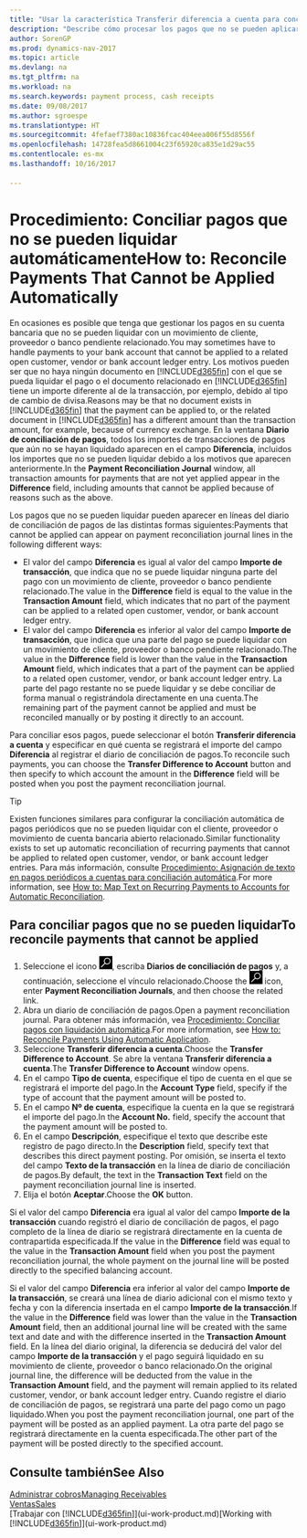 ```yaml
---
title: "Usar la característica Transferir diferencia a cuenta para conciliar pagos"
description: "Describe cómo procesar los pagos que no se pueden aplicar a un documento, por ejemplo, cuando un tipo de cambio provoca que los importes sean distintos."
author: SorenGP
ms.prod: dynamics-nav-2017
ms.topic: article
ms.devlang: na
ms.tgt_pltfrm: na
ms.workload: na
ms.search.keywords: payment process, cash receipts
ms.date: 09/08/2017
ms.author: sgroespe
ms.translationtype: HT
ms.sourcegitcommit: 4fefaef7380ac10836fcac404eea006f55d8556f
ms.openlocfilehash: 14728fea5d8661004c23f65920ca835e1d29ac55
ms.contentlocale: es-mx
ms.lasthandoff: 10/16/2017

---
```

# <a name="how-to-reconcile-payments-that-cannot-be-applied-automatically"></a><span data-ttu-id="c7b04-103">Procedimiento: Conciliar pagos que no se pueden liquidar automáticamente</span><span class="sxs-lookup"><span data-stu-id="c7b04-103">How to: Reconcile Payments That Cannot be Applied Automatically</span></span>
<span data-ttu-id="c7b04-104">En ocasiones es posible que tenga que gestionar los pagos en su cuenta bancaria que no se pueden liquidar con un movimiento de cliente, proveedor o banco pendiente relacionado.</span><span class="sxs-lookup"><span data-stu-id="c7b04-104">You may sometimes have to handle payments to your bank account that cannot be applied to a related open customer, vendor or bank account ledger entry.</span></span> <span data-ttu-id="c7b04-105">Los motivos pueden ser que no haya ningún documento en [!INCLUDE[d365fin](includes/d365fin_md.md)] con el que se pueda liquidar el pago o el documento relacionado en [!INCLUDE[d365fin](includes/d365fin_md.md)] tiene un importe diferente al de la transacción, por ejemplo, debido al tipo de cambio de divisa.</span><span class="sxs-lookup"><span data-stu-id="c7b04-105">Reasons may be that no document exists in [!INCLUDE[d365fin](includes/d365fin_md.md)] that the payment can be applied to, or the related document in [!INCLUDE[d365fin](includes/d365fin_md.md)] has a different amount than the transaction amount, for example, because of currency exchange.</span></span> <span data-ttu-id="c7b04-106">En la ventana **Diario de conciliación de pagos**, todos los importes de transacciones de pagos que aún no se hayan liquidado aparecen en el campo **Diferencia**, incluidos los importes que no se pueden liquidar debido a los motivos que aparecen anteriormente.</span><span class="sxs-lookup"><span data-stu-id="c7b04-106">In the **Payment Reconciliation Journal** window, all transaction amounts for payments that are not yet applied appear in the **Difference** field, including amounts that cannot be applied because of reasons such as the above.</span></span>

<span data-ttu-id="c7b04-107">Los pagos que no se pueden liquidar pueden aparecer en líneas del diario de conciliación de pagos de las distintas formas siguientes:</span><span class="sxs-lookup"><span data-stu-id="c7b04-107">Payments that cannot be applied can appear on payment reconciliation journal lines in the following different ways:</span></span>

* <span data-ttu-id="c7b04-108">El valor del campo **Diferencia** es igual al valor del campo **Importe de transacción**, que indica que no se puede liquidar ninguna parte del pago con un movimiento de cliente, proveedor o banco pendiente relacionado.</span><span class="sxs-lookup"><span data-stu-id="c7b04-108">The value in the **Difference** field is equal to the value in the **Transaction Amount** field, which indicates that no part of the payment can be applied to a related open customer, vendor, or bank account ledger entry.</span></span>
* <span data-ttu-id="c7b04-109">El valor del campo **Diferencia** es inferior al valor del campo **Importe de transacción**, que indica que una parte del pago se puede liquidar con un movimiento de cliente, proveedor o banco pendiente relacionado.</span><span class="sxs-lookup"><span data-stu-id="c7b04-109">The value in the **Difference** field is lower than the value in the **Transaction Amount** field, which indicates that a part of the payment can be applied to a related open customer, vendor, or bank account ledger entry.</span></span> <span data-ttu-id="c7b04-110">La parte del pago restante no se puede liquidar y se debe conciliar de forma manual o registrándola directamente en una cuenta.</span><span class="sxs-lookup"><span data-stu-id="c7b04-110">The remaining part of the payment cannot be applied and must be reconciled manually or by posting it directly to an account.</span></span>

<span data-ttu-id="c7b04-111">Para conciliar esos pagos, puede seleccionar el botón **Transferir diferencia a cuenta** y especificar en qué cuenta se registrará el importe del campo **Diferencia** al registrar el diario de conciliación de pagos.</span><span class="sxs-lookup"><span data-stu-id="c7b04-111">To reconcile such payments, you can choose the **Transfer Difference to Account** button and then specify to which account the amount in the **Difference** field will be posted when you post the payment reconciliation journal.</span></span>

> [!TIP]  
>   <span data-ttu-id="c7b04-112">Existen funciones similares para configurar la conciliación automática de pagos periódicos que no se pueden liquidar con el cliente, proveedor o movimiento de cuenta bancaria abierto relacionado.</span><span class="sxs-lookup"><span data-stu-id="c7b04-112">Similar functionality exists to set up automatic reconciliation of recurring payments that cannot be applied to related open customer, vendor, or bank account ledger entries.</span></span> <span data-ttu-id="c7b04-113">Para más información, consulte [Procedimiento: Asignación de texto en pagos periódicos a cuentas para conciliación automática](receivables-how-map-text-recurring-payments-accounts-auto-reconcilliation.md).</span><span class="sxs-lookup"><span data-stu-id="c7b04-113">For more information, see [How to: Map Text on Recurring Payments to Accounts for Automatic Reconciliation](receivables-how-map-text-recurring-payments-accounts-auto-reconcilliation.md).</span></span>

## <a name="to-reconcile-payments-that-cannot-be-applied"></a><span data-ttu-id="c7b04-114">Para conciliar pagos que no se pueden liquidar</span><span class="sxs-lookup"><span data-stu-id="c7b04-114">To reconcile payments that cannot be applied</span></span>
1. <span data-ttu-id="c7b04-115">Seleccione el icono ![Buscar página o informe](media/ui-search/search_small.png "icono Buscar página o informe"), escriba **Diarios de conciliación de pagos** y, a continuación, seleccione el vínculo relacionado.</span><span class="sxs-lookup"><span data-stu-id="c7b04-115">Choose the ![Search for Page or Report](media/ui-search/search_small.png "Search for Page or Report icon") icon, enter **Payment Reconciliation Journals**, and then choose the related link.</span></span>
2. <span data-ttu-id="c7b04-116">Abra un diario de conciliación de pagos.</span><span class="sxs-lookup"><span data-stu-id="c7b04-116">Open a payment reconciliation journal.</span></span> <span data-ttu-id="c7b04-117">Para obtener más información, vea [Procedimiento: Conciliar pagos con liquidación automática](receivables-how-reconcile-payments-auto-application.md).</span><span class="sxs-lookup"><span data-stu-id="c7b04-117">For more information, see [How to: Reconcile Payments Using Automatic Application](receivables-how-reconcile-payments-auto-application.md).</span></span>
3. <span data-ttu-id="c7b04-118">Seleccione **Transferir diferencia a cuenta**.</span><span class="sxs-lookup"><span data-stu-id="c7b04-118">Choose the **Transfer Difference to Account**.</span></span> <span data-ttu-id="c7b04-119">Se abre la ventana **Transferir diferencia a cuenta**.</span><span class="sxs-lookup"><span data-stu-id="c7b04-119">The **Transfer Difference to Account** window opens.</span></span>
4. <span data-ttu-id="c7b04-120">En el campo **Tipo de cuenta**, especifique el tipo de cuenta en el que se registrará el importe del pago.</span><span class="sxs-lookup"><span data-stu-id="c7b04-120">In the **Account Type** field, specify if the type of account that the payment amount will be posted to.</span></span>
5. <span data-ttu-id="c7b04-121">En el campo **Nº de cuenta**, especifique la cuenta en la que se registrará el importe del pago.</span><span class="sxs-lookup"><span data-stu-id="c7b04-121">In the **Account No.** field, specify the account that the payment amount will be posted to.</span></span>
6. <span data-ttu-id="c7b04-122">En el campo **Descripción**, especifique el texto que describe este registro de pago directo.</span><span class="sxs-lookup"><span data-stu-id="c7b04-122">In the **Description** field, specify text that describes this direct payment posting.</span></span> <span data-ttu-id="c7b04-123">Por omisión, se inserta el texto del campo **Texto de la transacción** en la línea de diario de conciliación de pagos.</span><span class="sxs-lookup"><span data-stu-id="c7b04-123">By default, the text in the **Transaction Text** field on the payment reconciliation journal line is inserted.</span></span>
7. <span data-ttu-id="c7b04-124">Elija el botón **Aceptar**.</span><span class="sxs-lookup"><span data-stu-id="c7b04-124">Choose the **OK** button.</span></span>

<span data-ttu-id="c7b04-125">Si el valor del campo **Diferencia** era igual al valor del campo **Importe de la transacción** cuando registró el diario de conciliación de pagos, el pago completo de la línea de diario se registrará directamente en la cuenta de contrapartida especificada.</span><span class="sxs-lookup"><span data-stu-id="c7b04-125">If the value in the **Difference** field was equal to the value in the **Transaction Amount** field when you post the payment reconciliation journal, the whole payment on the journal line will be posted directly to the specified balancing account.</span></span>

<span data-ttu-id="c7b04-126">Si el valor del campo **Diferencia** era inferior al valor del campo **Importe de la transacción**, se creará una línea de diario adicional con el mismo texto y fecha y con la diferencia insertada en el campo **Importe de la transacción**.</span><span class="sxs-lookup"><span data-stu-id="c7b04-126">If the value in the **Difference** field was lower than the value in the **Transaction Amount** field, then an additional journal line will be created with the same text and date and with the difference inserted in the **Transaction Amount** field.</span></span> <span data-ttu-id="c7b04-127">En la línea del diario original, la diferencia se deducirá del valor del campo **Importe de la transacción** y el pago seguirá liquidado en su movimiento de cliente, proveedor o banco relacionado.</span><span class="sxs-lookup"><span data-stu-id="c7b04-127">On the original journal line, the difference will be deducted from the value in the **Transaction Amount** field, and the payment will remain applied to its related customer, vendor, or bank account ledger entry.</span></span> <span data-ttu-id="c7b04-128">Cuando registre el diario de conciliación de pagos, se registrará una parte del pago como un pago liquidado.</span><span class="sxs-lookup"><span data-stu-id="c7b04-128">When you post the payment reconciliation journal, one part of the payment will be posted as an applied payment.</span></span> <span data-ttu-id="c7b04-129">La otra parte del pago se registrará directamente en la cuenta especificada.</span><span class="sxs-lookup"><span data-stu-id="c7b04-129">The other part of the payment will be posted directly to the specified account.</span></span>

## <a name="see-also"></a><span data-ttu-id="c7b04-130">Consulte también</span><span class="sxs-lookup"><span data-stu-id="c7b04-130">See Also</span></span>
[<span data-ttu-id="c7b04-131">Administrar cobros</span><span class="sxs-lookup"><span data-stu-id="c7b04-131">Managing Receivables</span></span>](receivables-manage-receivables.md)  
[<span data-ttu-id="c7b04-132">Ventas</span><span class="sxs-lookup"><span data-stu-id="c7b04-132">Sales</span></span>](sales-manage-sales.md)  
<span data-ttu-id="c7b04-133">[Trabajar con [!INCLUDE[d365fin](includes/d365fin_md.md)]](ui-work-product.md)</span><span class="sxs-lookup"><span data-stu-id="c7b04-133">[Working with [!INCLUDE[d365fin](includes/d365fin_md.md)]](ui-work-product.md)</span></span>

